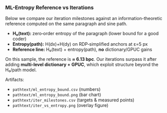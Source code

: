 ### ML-Entropy Reference vs Iterations

Below we compare our iteration milestones against an information-theoretic reference computed on the same paragraph and sine path.

- **H₀(text):** zero‑order entropy of the paragraph (lower bound for a good coder)
- **Entropy(path):** H(dx)+H(dy) on RDP‑simplified anchors at ε=5 px
- **Reference line:** H₀(text) + entropy(path), **no** dictionary/GPUC gains

On this sample, the reference is **≈ 6.13 bpc**. Our iterations surpass it after adding **multi‑level dictionary + GPUC**, which exploit structure beyond the H₀/path model.

Artifacts:
- `pathtext/ml_entropy_bound.csv` (numbers)
- `pathtext/ml_entropy_bound.png` (bar chart)
- `pathtext/iter_milestones.csv` (targets & measured points)
- `pathtext/iter_vs_entropy.png` (overlay figure)
